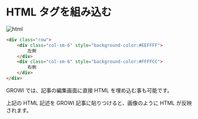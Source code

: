 # HTML タグを組み込む

<img :src="$withBase('/assets/images/embed_html.png')" alt="html">

```markdown
<div class="row">
    <div class="col-sm-6" style="background-color:#EEFFFF">
        左側
    </div>
    <div class="col-sm-6" style="background-color:#FFFFCC">
        右側
    </div>
</div>
```

GROWI では、記事の編集画面に直接 HTML を埋め込む事も可能です。

上記の HTML 記述を GROWI 記事に貼りつけると、画像のように HTML が反映されます。

